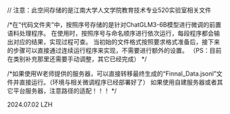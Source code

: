 // 注意：此空间存储的是江南大学人文学院教育技术专业520实验室相关文件

/*在“代码文件夹”中，按照序号存储的是针对ChatGLM3-6B模型进行微调的前置语料处理程序。
在使用时，按照序号与命名顺序进行依次运行，每段程序都会输出对应的结果，实现过程可查。
当初始的文件格式按照要求格式准备后，接下来的步骤可以直接通过连续运行程序来实现，不需要进行额外的设置。
（PS：目前在类别补充那里还需要手动调整，其它已经完成）
*/

/*如果使用W老师提供的服务器，可以直接转移最终生成的“Finnal_Data.jsonl”文件并直接运行。（环境与相关微调程序已经部署好了）
如果使用自建服务器或者其它平台服务器，注意路径的适配！！！
*/

2024.07.02 LZH
